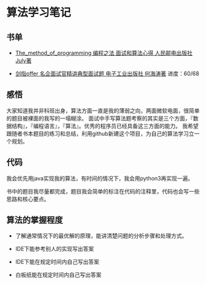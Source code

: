 # 算法学习笔记

## 书单

* [The_method_of_programming 编程之法 面试和算法心得 人民邮电出版社 July著](./The_method_of_programming/README.md)

* [剑指offer 名企面试官精讲典型面试题 电子工业出版社 何海涛著](./剑指offer/README.md) 进度：60/68

## 感悟

大家知道我并非科班出身，算法方面一直是我的薄弱之向，两面微软电面，很简单的题目被裸面的我写的一塌糊涂。
面试中手写算法题考察的其实是三个方面，『数据结构』，『编程语言』，『算法』。优秀的程序员已经具备这三方面的能力。
我希望跟随者书本题目的练习和总结，利用github新建这个项目，为自己的算法学习立一个规划。

## 代码

我会优先用java实现我的算法，有时间的情况下，我会用python3再实现一遍。

书中的题目我尽量都完成，题目我会简单的标注在代码的注释里，代码也会写一些思路和核心要点。

## 算法的掌握程度

* 了解通常情况下的最优解的原理，能讲清楚问题的分析步骤和处理方式。

* IDE下能参考别人的实现写出答案

* IDE下能在规定时间内自己写出答案

* 白板纸能在规定时间内自己写出答案